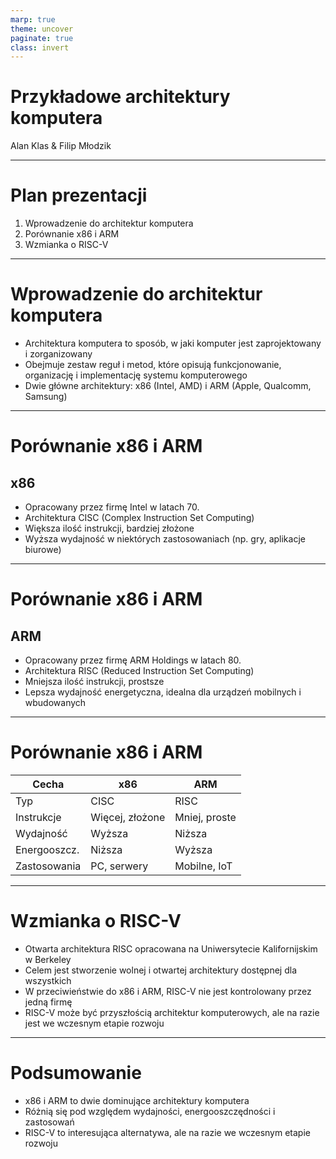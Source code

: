 ```yaml
---
marp: true
theme: uncover
paginate: true
class: invert
---
```


# Przykładowe architektury komputera

Alan Klas & Filip Młodzik

---

# Plan prezentacji

1. Wprowadzenie do architektur komputera
2. Porównanie x86 i ARM
3. Wzmianka o RISC-V

---

# Wprowadzenie do architektur komputera

- Architektura komputera to sposób, w jaki komputer jest zaprojektowany i zorganizowany
- Obejmuje zestaw reguł i metod, które opisują funkcjonowanie, organizację i implementację systemu komputerowego
- Dwie główne architektury: x86 (Intel, AMD) i ARM (Apple, Qualcomm, Samsung)

---

# Porównanie x86 i ARM

## x86

- Opracowany przez firmę Intel w latach 70.
- Architektura CISC (Complex Instruction Set Computing)
- Większa ilość instrukcji, bardziej złożone
- Wyższa wydajność w niektórych zastosowaniach (np. gry, aplikacje biurowe)

---

# Porównanie x86 i ARM

## ARM

- Opracowany przez firmę ARM Holdings w latach 80.
- Architektura RISC (Reduced Instruction Set Computing)
- Mniejsza ilość instrukcji, prostsze
- Lepsza wydajność energetyczna, idealna dla urządzeń mobilnych i wbudowanych

---

# Porównanie x86 i ARM

| Cecha        | x86            | ARM           |
| ------------ | -------------- | ------------- |
| Typ          | CISC           | RISC          |
| Instrukcje   | Więcej, złożone | Mniej, proste |
| Wydajność    | Wyższa         | Niższa        |
| Energooszcz. | Niższa         | Wyższa        |
| Zastosowania | PC, serwery    | Mobilne, IoT  |

---

# Wzmianka o RISC-V

- Otwarta architektura RISC opracowana na Uniwersytecie Kalifornijskim w Berkeley
- Celem jest stworzenie wolnej i otwartej architektury dostępnej dla wszystkich
- W przeciwieństwie do x86 i ARM, RISC-V nie jest kontrolowany przez jedną firmę
- RISC-V może być przyszłością architektur komputerowych, ale na razie jest we wczesnym etapie rozwoju

---

# Podsumowanie

- x86 i ARM to dwie dominujące architektury komputera
- Różnią się pod względem wydajności, energooszczędności i zastosowań
- RISC-V to interesująca alternatywa, ale na razie we wczesnym etapie rozwoju
